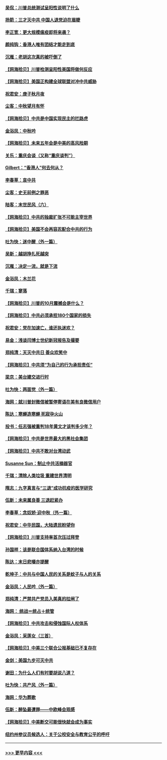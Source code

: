 #### [吴侃：川普总统测试呈阳性说明了什么](../pages/nsc993/n12451869.md?t=10060402) 
#### [扬箭：三才灭中共 中国人退党迫在眉睫](../pages/nsc993/n12451842.md?t=10060402) 
#### [李正宽：更大规模瘟疫即将来袭？](../pages/nsc993/n12451455.md?t=10060402) 
#### [颜纯钩：香港人唯有团结才能走到底](../pages/nsc993/n12450870.md?t=10060402) 
#### [沉雁：老胡这次真的被吓倒了](../pages/nsc993/n12449796.md?t=10060402) 
#### [【网海拾贝】川普检测呈阳性美国将做何反应](../pages/nsc993/n12449042.md?t=10060402) 
#### [【网海拾贝】美国正构建全球联盟对冲中共威胁](../pages/nsc993/n12446580.md?t=10060402) 
#### [祝君安：庚子秋月夜](../pages/nsc993/n12445870.md?t=10060402) 
#### [尘客：中秋望月有怀](../pages/nsc993/n12444632.md?t=10060402) 
#### [【网海拾贝】中共是中国实现民主的拦路虎](../pages/nsc993/n12443573.md?t=10060402) 
#### [金浴凤：中秋吟](../pages/nsc993/n12441773.md?t=10060402) 
#### [【网海拾贝】未来五年会是中美的高风险期](../pages/nsc993/n12440760.md?t=10060402) 
#### [关乐：重庆会谈（又称“重庆谈判”）](../pages/nsc993/n12437525.md?t=10060402) 
#### [Gilbert：“香港人”何去何从？](../pages/nsc993/n12435894.md?t=10060402) 
#### [李春草：哀中共](../pages/nsc993/n12435874.md?t=10060402) 
#### [尘客：史无前例之罪恶](../pages/nsc993/n12435762.md?t=10060402) 
#### [陆客：末世民风（六）](../pages/nsc993/n12435354.md?t=10060402) 
#### [【网海拾贝】中共的独裁扩张不可能主宰世界](../pages/nsc993/n12435151.md?t=10060402) 
#### [【网海拾贝】美国不会再容忍配合中共的行为](../pages/nsc993/n12433808.md?t=10060402) 
#### [吐为快：迷中醒（外一篇）](../pages/nsc993/n12433585.md?t=10060402) 
#### [吴新：越胡挣扎死越突](../pages/nsc993/n12433562.md?t=10060402) 
#### [沉雁：决定一流，就是下流](../pages/nsc993/n12432128.md?t=10060402) 
#### [金浴凤：木兰花](../pages/nsc993/n12432124.md?t=10060402) 
#### [千瑞：寥落](../pages/nsc993/n12432071.md?t=10060402) 
#### [【网海拾贝】川普的10月震撼会是什么？](../pages/nsc993/n12431624.md?t=10060402) 
#### [【网海拾贝】中共必须承担180个国家的损失](../pages/nsc993/n12428893.md?t=10060402) 
#### [祝君安：党在加速亡，谁还执迷欢？](../pages/nsc993/n12428652.md?t=10060402) 
#### [易金：浅谈闫博士世纪新冠报告及撮要](../pages/nsc993/n12426822.md?t=10060402) 
#### [郑纯清：天灭中共日 善众欢笑中](../pages/nsc993/n12426784.md?t=10060402) 
#### [【网海拾贝】中共须“为自己的行为承担责任”](../pages/nsc993/n12426067.md?t=10060402) 
#### [梁京：美台建交进行时](../pages/nsc993/n12424066.md?t=10060402) 
#### [吐为快：两面党（外一篇）](../pages/nsc993/n12424043.md?t=10060402) 
#### [海网：就川普封微信被暂停寄语在美有良微信用户](../pages/nsc993/n12424021.md?t=10060402) 
#### [陈达：寒蝉造寒蝉 死寂孕火山](../pages/nsc993/n12423958.md?t=10060402) 
#### [投书：任志强被重判18年黄文才该判多少年？](../pages/nsc993/n12423672.md?t=10060402) 
#### [【网海拾贝】中共是世界最大的黑社会集团](../pages/nsc993/n12423543.md?t=10060402) 
#### [【网海拾贝】中共不敢对台湾动武](../pages/nsc993/n12421418.md?t=10060402) 
#### [Susanne Sun：制止中共活摘器官](../pages/nsc993/n12419654.md?t=10060402) 
#### [千瑞：清除人类垃圾 重建世界清明](../pages/nsc993/n12419414.md?t=10060402) 
#### [隋志：九字真言与“三退”成功抗疫的医学研究](../pages/nsc993/n12419248.md?t=10060402) 
#### [伍新：未来属良善 三退赶紧办](../pages/nsc993/n12418496.md?t=10060402) 
#### [李春草：念奴娇·迎中秋（外一篇）](../pages/nsc993/n12418465.md?t=10060402) 
#### [祝君安：中华民国，大陆遗民盼望你](../pages/nsc993/n12418089.md?t=10060402) 
#### [【网海拾贝】川普支持率首次压过拜登](../pages/nsc993/n12418050.md?t=10060402) 
#### [孙国祥：该是联合国体系纳入台湾的时候](../pages/nsc993/n12417369.md?t=10060402) 
#### [陈达：末日悲嚎亦提醒](../pages/nsc993/n12416736.md?t=10060402) 
#### [乾坤子：中共与中国人民的关系是蚊子与人的关系](../pages/nsc993/n12416632.md?t=10060402) 
#### [金浴凤：人民吟（外一篇）](../pages/nsc993/n12416567.md?t=10060402) 
#### [郑纯清：严禁共产党员入美真的拉闸了](../pages/nsc993/n12416550.md?t=10060402) 
#### [海网： 统战＝统占＋统管](../pages/nsc993/n12416404.md?t=10060402) 
#### [【网海拾贝】中共攻击和侵蚀国际人权体系](../pages/nsc993/n12416250.md?t=10060402) 
#### [金浴凤：采莲女（三首）](../pages/nsc993/n12415517.md?t=10060402) 
#### [【网海拾贝】中美三个联合公报基础已不复存在](../pages/nsc993/n12415054.md?t=10060402) 
#### [金剑：美国九步可灭中共](../pages/nsc993/n12413183.md?t=10060402) 
#### [谢田：为什么人们有时要胡说八道？](../pages/nsc993/n12411861.md?t=10060402) 
#### [吐为快：共产风（外一篇）](../pages/nsc993/n12411761.md?t=10060402) 
#### [海网：华为葬歌](../pages/nsc993/n12410381.md?t=10060402) 
#### [伍新：醉坠最遭罪——中欧峰会观感](../pages/nsc993/n12410364.md?t=10060402) 
#### [【网海拾贝】中美断交可能很快就会成为事实](../pages/nsc993/n12409495.md?t=10060402) 
#### [纽约州参议员候选人：关于公校安全与教育公平的呼吁](../pages/nsc993/n12409228.md?t=10060402) 

----
#### [ >>> 更早内容 <<< ](../indexes/nsc993-earlier.md)
